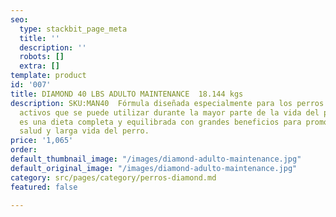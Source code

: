 ```yaml
---
seo:
  type: stackbit_page_meta
  title: ''
  description: ''
  robots: []
  extra: []
template: product
id: '007'
title: DIAMOND 40 LBS ADULTO MAINTENANCE  18.144 kgs
description: SKU:MAN40  Fórmula diseñada especialmente para los perros adultos moderadamente
  activos que se puede utilizar durante la mayor parte de la vida del perro. Esta
  es una dieta completa y equilibrada con grandes beneficios para promover una buena
  salud y larga vida del perro.
price: '1,065'
order: 
default_thumbnail_image: "/images/diamond-adulto-maintenance.jpg"
default_original_image: "/images/diamond-adulto-maintenance.jpg"
category: src/pages/category/perros-diamond.md
featured: false

---
```

